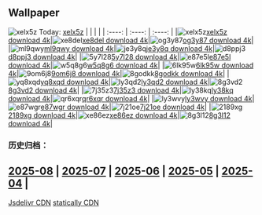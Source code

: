 ## Wallpaper
![xelx5z](https://w.wallhaven.cc/full/xe/wallhaven-xelx5z.jpg) Today: [xelx5z](https://th.wallhaven.cc/small/xe/xelx5z.jpg)
|      |      |      |
| :----: | :----: | :----: |
|![xelx5z](https://th.wallhaven.cc/small/xe/xelx5z.jpg)[xelx5z download 4k](https://wallhaven.cc/w/xelx5z)|![xe8del](https://th.wallhaven.cc/small/xe/xe8del.jpg)[xe8del download 4k](https://wallhaven.cc/w/xe8del)|![og3y87](https://th.wallhaven.cc/small/og/og3y87.jpg)[og3y87 download 4k](https://wallhaven.cc/w/og3y87)|
|![ml9qwy](https://th.wallhaven.cc/small/ml/ml9qwy.jpg)[ml9qwy download 4k](https://wallhaven.cc/w/ml9qwy)|![je3y8q](https://th.wallhaven.cc/small/je/je3y8q.jpg)[je3y8q download 4k](https://wallhaven.cc/w/je3y8q)|![d8ppj3](https://th.wallhaven.cc/small/d8/d8ppj3.jpg)[d8ppj3 download 4k](https://wallhaven.cc/w/d8ppj3)|
|![5y7l28](https://th.wallhaven.cc/small/5y/5y7l28.jpg)[5y7l28 download 4k](https://wallhaven.cc/w/5y7l28)|![e87e5l](https://th.wallhaven.cc/small/e8/e87e5l.jpg)[e87e5l download 4k](https://wallhaven.cc/w/e87e5l)|![w5q8g6](https://th.wallhaven.cc/small/w5/w5q8g6.jpg)[w5q8g6 download 4k](https://wallhaven.cc/w/w5q8g6)|
|![6lk95w](https://th.wallhaven.cc/small/6l/6lk95w.jpg)[6lk95w download 4k](https://wallhaven.cc/w/6lk95w)|![9om6j8](https://th.wallhaven.cc/small/9o/9om6j8.jpg)[9om6j8 download 4k](https://wallhaven.cc/w/9om6j8)|![8godkk](https://th.wallhaven.cc/small/8g/8godkk.jpg)[8godkk download 4k](https://wallhaven.cc/w/8godkk)|
|![yq8xqd](https://th.wallhaven.cc/small/yq/yq8xqd.jpg)[yq8xqd download 4k](https://wallhaven.cc/w/yq8xqd)|![ly3qd2](https://th.wallhaven.cc/small/ly/ly3qd2.jpg)[ly3qd2 download 4k](https://wallhaven.cc/w/ly3qd2)|![8g3vd2](https://th.wallhaven.cc/small/8g/8g3vd2.jpg)[8g3vd2 download 4k](https://wallhaven.cc/w/8g3vd2)|
|![7j35z3](https://th.wallhaven.cc/small/7j/7j35z3.jpg)[7j35z3 download 4k](https://wallhaven.cc/w/7j35z3)|![ly38kq](https://th.wallhaven.cc/small/ly/ly38kq.jpg)[ly38kq download 4k](https://wallhaven.cc/w/ly38kq)|![qr6xqr](https://th.wallhaven.cc/small/qr/qr6xqr.jpg)[qr6xqr download 4k](https://wallhaven.cc/w/qr6xqr)|
|![ly3wvy](https://th.wallhaven.cc/small/ly/ly3wvy.jpg)[ly3wvy download 4k](https://wallhaven.cc/w/ly3wvy)|![e87wgr](https://th.wallhaven.cc/small/e8/e87wgr.jpg)[e87wgr download 4k](https://wallhaven.cc/w/e87wgr)|![7j21oe](https://th.wallhaven.cc/small/7j/7j21oe.jpg)[7j21oe download 4k](https://wallhaven.cc/w/7j21oe)|
|![2189xg](https://th.wallhaven.cc/small/21/2189xg.jpg)[2189xg download 4k](https://wallhaven.cc/w/2189xg)|![xe86ez](https://th.wallhaven.cc/small/xe/xe86ez.jpg)[xe86ez download 4k](https://wallhaven.cc/w/xe86ez)|![8g3l12](https://th.wallhaven.cc/small/8g/8g3l12.jpg)[8g3l12 download 4k](https://wallhaven.cc/w/8g3l12)|

### 历史归档：
[2025-08](https://github.com/april-projects/april-wallpaper/tree/main/picture/2025-08/) | [2025-07](https://github.com/april-projects/april-wallpaper/tree/main/picture/2025-07/) | [2025-06](https://github.com/april-projects/april-wallpaper/tree/main/picture/2025-06/) | [2025-05](https://github.com/april-projects/april-wallpaper/tree/main/picture/2025-05/) | [2025-04](https://github.com/april-projects/april-wallpaper/tree/main/picture/2025-04/) | 
---
[Jsdelivr CDN](https://cdn.jsdelivr.net/gh/april-projects/april-wallpaper/api.json)
[statically CDN](https://cdn.statically.io/gh/april-projects/april-wallpaper/main/api.json)